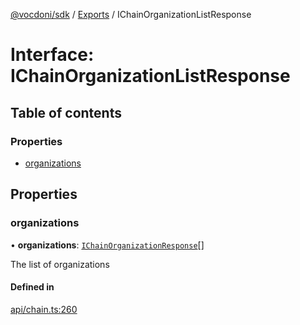 [@vocdoni/sdk](/sdk) / [Exports](../modules) / IChainOrganizationListResponse

# Interface: IChainOrganizationListResponse

## Table of contents

### Properties

- [organizations](IChainOrganizationListResponse#organizations)

## Properties

### organizations

• **organizations**: [`IChainOrganizationResponse`](IChainOrganizationResponse)[]

The list of organizations

#### Defined in

[api/chain.ts:260](https://github.com/vocdoni/vocdoni-sdk/blob/2244934/src/api/chain.ts#L260)
